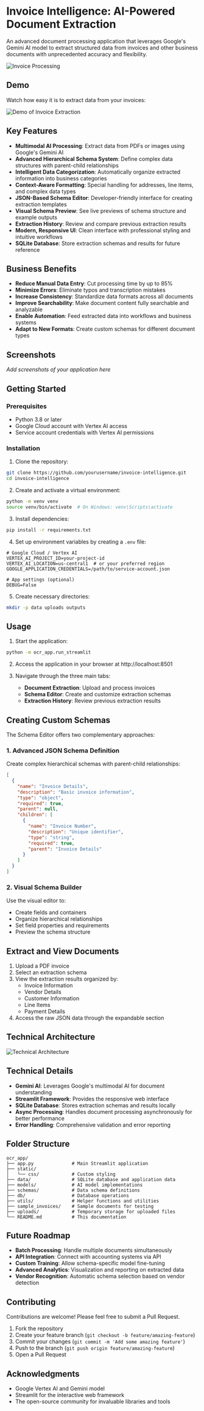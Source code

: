 # Invoice Intelligence: AI-Powered Document Extraction

An advanced document processing application that leverages Google's Gemini AI model to extract structured data from invoices and other business documents with unprecedented accuracy and flexibility.

![Invoice Processing](https://img.icons8.com/color/96/000000/invoice--v1.png)

## Demo

Watch how easy it is to extract data from your invoices:

![Demo of Invoice Extraction](images/file_upload.gif)

## Key Features

- **Multimodal AI Processing**: Extract data from PDFs or images using Google's Gemini AI
- **Advanced Hierarchical Schema System**: Define complex data structures with parent-child relationships
- **Intelligent Data Categorization**: Automatically organize extracted information into business categories
- **Context-Aware Formatting**: Special handling for addresses, line items, and complex data types
- **JSON-Based Schema Editor**: Developer-friendly interface for creating extraction templates
- **Visual Schema Preview**: See live previews of schema structure and example outputs
- **Extraction History**: Review and compare previous extraction results
- **Modern, Responsive UI**: Clean interface with professional styling and intuitive workflows
- **SQLite Database**: Store extraction schemas and results for future reference

## Business Benefits

- **Reduce Manual Data Entry**: Cut processing time by up to 85%
- **Minimize Errors**: Eliminate typos and transcription mistakes
- **Increase Consistency**: Standardize data formats across all documents
- **Improve Searchability**: Make document content fully searchable and analyzable
- **Enable Automation**: Feed extracted data into workflows and business systems
- **Adapt to New Formats**: Create custom schemas for different document types

## Screenshots

*Add screenshots of your application here*

## Getting Started

### Prerequisites

- Python 3.8 or later
- Google Cloud account with Vertex AI access
- Service account credentials with Vertex AI permissions

### Installation

1. Clone the repository:

```bash
git clone https://github.com/yourusername/invoice-intelligence.git
cd invoice-intelligence
```

2. Create and activate a virtual environment:

```bash
python -m venv venv
source venv/bin/activate  # On Windows: venv\Scripts\activate
```

3. Install dependencies:

```bash
pip install -r requirements.txt
```

4. Set up environment variables by creating a `.env` file:

```
# Google Cloud / Vertex AI
VERTEX_AI_PROJECT_ID=your-project-id
VERTEX_AI_LOCATION=us-central1  # or your preferred region
GOOGLE_APPLICATION_CREDENTIALS=/path/to/service-account.json

# App settings (optional)
DEBUG=False
```

5. Create necessary directories:

```bash
mkdir -p data uploads outputs
```

## Usage

1. Start the application:

```bash
python -m ocr_app.run_streamlit
```

2. Access the application in your browser at http://localhost:8501

3. Navigate through the three main tabs:
   - **Document Extraction**: Upload and process invoices
   - **Schema Editor**: Create and customize extraction schemas
   - **Extraction History**: Review previous extraction results

## Creating Custom Schemas

The Schema Editor offers two complementary approaches:

### 1. Advanced JSON Schema Definition

Create complex hierarchical schemas with parent-child relationships:

```json
[
  {
    "name": "Invoice Details",
    "description": "Basic invoice information",
    "type": "object",
    "required": true,
    "parent": null,
    "children": [
      {
        "name": "Invoice Number",
        "description": "Unique identifier",
        "type": "string",
        "required": true,
        "parent": "Invoice Details"
      }
    ]
  }
]
```

### 2. Visual Schema Builder

Use the visual editor to:
- Create fields and containers
- Organize hierarchical relationships
- Set field properties and requirements
- Preview the schema structure

## Extract and View Documents

1. Upload a PDF invoice
2. Select an extraction schema
3. View the extraction results organized by:
   - Invoice Information
   - Vendor Details
   - Customer Information
   - Line Items
   - Payment Details
4. Access the raw JSON data through the expandable section

## Technical Architecture

![Technical Architecture](images/architecture.png)

## Technical Details

- **Gemini AI**: Leverages Google's multimodal AI for document understanding
- **Streamlit Framework**: Provides the responsive web interface
- **SQLite Database**: Stores extraction schemas and results locally
- **Async Processing**: Handles document processing asynchronously for better performance
- **Error Handling**: Comprehensive validation and error reporting

## Folder Structure

```
ocr_app/
├── app.py              # Main Streamlit application
├── static/
│   └── css/            # Custom styling
├── data/               # SQLite database and application data
├── models/             # AI model implementations
├── schemas/            # Data schema definitions
├── db/                 # Database operations
├── utils/              # Helper functions and utilities
├── sample_invoices/    # Sample documents for testing
├── uploads/            # Temporary storage for uploaded files
└── README.md           # This documentation
```

## Future Roadmap

- **Batch Processing**: Handle multiple documents simultaneously
- **API Integration**: Connect with accounting systems via API
- **Custom Training**: Allow schema-specific model fine-tuning
- **Advanced Analytics**: Visualization and reporting on extracted data
- **Vendor Recognition**: Automatic schema selection based on vendor detection

## Contributing

Contributions are welcome! Please feel free to submit a Pull Request.

1. Fork the repository
2. Create your feature branch (`git checkout -b feature/amazing-feature`)
3. Commit your changes (`git commit -m 'Add some amazing feature'`)
4. Push to the branch (`git push origin feature/amazing-feature`)
5. Open a Pull Request


## Acknowledgments

- Google Vertex AI and Gemini model
- Streamlit for the interactive web framework
- The open-source community for invaluable libraries and tools 